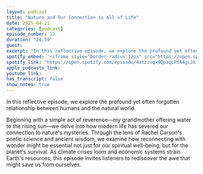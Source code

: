 ```yaml
---
layout: podcast
title: "Nature and Our Connection to All of Life"
date: 2025-04-21
categories: [podcast]
episode_number: 13
duration: "24:59"
guest: 
excerpt: "In this reflective episode, we explore the profound yet often forgotten relationship between humans and the natural world."
spotify_embed: '<iframe style="border-radius:12px" src="https://open.spotify.com/embed/episode/4atzzvqx9QpaqLPtA4gLJk?utm_source=generator" width="100%" height="352" frameBorder="0" allowfullscreen="" allow="autoplay; clipboard-write; encrypted-media; fullscreen; picture-in-picture" loading="lazy"></iframe>'
spotify_link: "https://open.spotify.com/episode/4atzzvqx9QpaqLPtA4gLJk"
apple_podcasts_link: 
youtube_link: 
has_transcript: false
show_notes: true
---
```


In this reflective episode, we explore the profound yet often forgotten relationship between humans and the natural world. 

Beginning with a simple act of reverence—my grandmother offering water to the rising sun—we delve into how modern life has severed our connection to nature's mysteries. Through the lens of Rachel Carson's poetic science and ancient wisdom, we examine how reconnecting with wonder might be essential not just for our spiritual well-being, but for the planet's survival. As climate crises loom and economic systems strain Earth's resources, this episode invites listeners to rediscover the awe that might save us from ourselves.